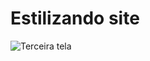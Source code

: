 # Estilizando site

![Terceira tela](https://github.com/PaulaSena/CloudAWS/blob/main/Grade/ConteudoCurso/HTML%20e%20CSS/Desafios/Desenvolvimento5/EstilizandoCSS/eurotur/img/desenvolvimento5.gif?raw=true)
